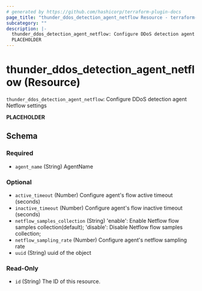 ```yaml
---
# generated by https://github.com/hashicorp/terraform-plugin-docs
page_title: "thunder_ddos_detection_agent_netflow Resource - terraform-provider-thunder"
subcategory: ""
description: |-
  thunder_ddos_detection_agent_netflow: Configure DDoS detection agent Netflow settings
  PLACEHOLDER
---
```


# thunder_ddos_detection_agent_netflow (Resource)

`thunder_ddos_detection_agent_netflow`: Configure DDoS detection agent Netflow settings

__PLACEHOLDER__



<!-- schema generated by tfplugindocs -->
## Schema

### Required

- `agent_name` (String) AgentName

### Optional

- `active_timeout` (Number) Configure agent's flow active timeout (seconds)
- `inactive_timeout` (Number) Configure agent's flow inactive timeout (seconds)
- `netflow_samples_collection` (String) 'enable': Enable Netflow flow samples collection(default); 'disable': Disable Netflow flow samples collection;
- `netflow_sampling_rate` (Number) Configure agent's netflow sampling rate
- `uuid` (String) uuid of the object

### Read-Only

- `id` (String) The ID of this resource.


